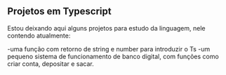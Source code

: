 ## Projetos em Typescript

Estou deixando aqui alguns projetos para estudo da linguagem, nele contendo atualmente:

-uma função com retorno de string e number para introduzir o Ts
-um pequeno sistema de funcionamento de banco digital, com funções como criar conta, depositar e sacar.

